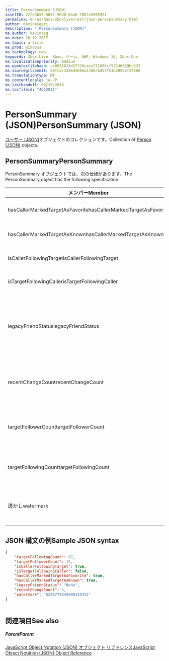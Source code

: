 ```yaml
---
title: PersonSummary (JSON)
assetID: 22fedb5f-5602-98d8-04a6-786fe3905921
permalink: en-us/docs/xboxlive/rest/json-personsummary.html
author: KevinAsgari
description: " PersonSummary (JSON)"
ms.author: kevinasg
ms.date: 20-12-2017
ms.topic: article
ms.prod: windows
ms.technology: uwp
keywords: Xbox Live, Xbox, ゲーム, UWP, Windows 10, Xbox One
ms.localizationpriority: medium
ms.openlocfilehash: cb093f624d27f28cace771896cf52146059bc332
ms.sourcegitcommit: 68fcac3288d5698a13dbcbd57f51b30592f24860
ms.translationtype: MT
ms.contentlocale: ja-JP
ms.lasthandoff: 09/19/2018
ms.locfileid: "4052811"
---
```

# <a name="personsummary-json"></a><span data-ttu-id="e211d-104">PersonSummary (JSON)</span><span class="sxs-lookup"><span data-stu-id="e211d-104">PersonSummary (JSON)</span></span>
<span data-ttu-id="e211d-105">[ユーザー (JSON)](json-person.md)オブジェクトのコレクションです。</span><span class="sxs-lookup"><span data-stu-id="e211d-105">Collection of [Person (JSON)](json-person.md) objects.</span></span> 
<a id="ID4ER"></a>

 
## <a name="personsummary"></a><span data-ttu-id="e211d-106">PersonSummary</span><span class="sxs-lookup"><span data-stu-id="e211d-106">PersonSummary</span></span>
 
<span data-ttu-id="e211d-107">PersonSummary オブジェクトでは、次の仕様があります。</span><span class="sxs-lookup"><span data-stu-id="e211d-107">The PersonSummary object has the following specification.</span></span>
 
| <span data-ttu-id="e211d-108">メンバー</span><span class="sxs-lookup"><span data-stu-id="e211d-108">Member</span></span>| <span data-ttu-id="e211d-109">種類</span><span class="sxs-lookup"><span data-stu-id="e211d-109">Type</span></span>| <span data-ttu-id="e211d-110">説明</span><span class="sxs-lookup"><span data-stu-id="e211d-110">Description</span></span>| 
| --- | --- | --- | 
| <span data-ttu-id="e211d-111">hasCallerMarkedTargetAsFavorite</span><span class="sxs-lookup"><span data-stu-id="e211d-111">hasCallerMarkedTargetAsFavorite</span></span>| <span data-ttu-id="e211d-112">ブール値</span><span class="sxs-lookup"><span data-stu-id="e211d-112">Boolean value</span></span>| <span data-ttu-id="e211d-113">かどうか、呼び出し元は、お気に入りとしてターゲットをマークします。</span><span class="sxs-lookup"><span data-stu-id="e211d-113">Whether the caller has marked the target as a favorite.</span></span> <span data-ttu-id="e211d-114">値の例: true</span><span class="sxs-lookup"><span data-stu-id="e211d-114">Example values: true</span></span>| 
| <span data-ttu-id="e211d-115">hasCallerMarkedTargetAsKnown</span><span class="sxs-lookup"><span data-stu-id="e211d-115">hasCallerMarkedTargetAsKnown</span></span>| <span data-ttu-id="e211d-116">ブール値</span><span class="sxs-lookup"><span data-stu-id="e211d-116">Boolean value</span></span>| <span data-ttu-id="e211d-117">かどうか、呼び出し元がターゲット済みとしてマーク呼ばれます。</span><span class="sxs-lookup"><span data-stu-id="e211d-117">Whether the caller has marked the target as known.</span></span> <span data-ttu-id="e211d-118">値の例: true</span><span class="sxs-lookup"><span data-stu-id="e211d-118">Example values: true</span></span>| 
| <span data-ttu-id="e211d-119">isCallerFollowingTarget</span><span class="sxs-lookup"><span data-stu-id="e211d-119">isCallerFollowingTarget</span></span>| <span data-ttu-id="e211d-120">ブール値</span><span class="sxs-lookup"><span data-stu-id="e211d-120">Boolean value</span></span>| <span data-ttu-id="e211d-121">かどうか、呼び出し元が、ターゲットをフォローします。</span><span class="sxs-lookup"><span data-stu-id="e211d-121">Whether the caller is following the target.</span></span> <span data-ttu-id="e211d-122">値の例: true</span><span class="sxs-lookup"><span data-stu-id="e211d-122">Example values: true</span></span>| 
| <span data-ttu-id="e211d-123">isTargetFollowingCaller</span><span class="sxs-lookup"><span data-stu-id="e211d-123">isTargetFollowingCaller</span></span>| <span data-ttu-id="e211d-124">ブール値</span><span class="sxs-lookup"><span data-stu-id="e211d-124">Boolean value</span></span>| <span data-ttu-id="e211d-125">かどうか、ターゲットでは、呼び出し元がフォローします。</span><span class="sxs-lookup"><span data-stu-id="e211d-125">Whether the target is following the caller.</span></span> <span data-ttu-id="e211d-126">値の例: true</span><span class="sxs-lookup"><span data-stu-id="e211d-126">Example values: true</span></span>| 
| <span data-ttu-id="e211d-127">legacyFriendStatus</span><span class="sxs-lookup"><span data-stu-id="e211d-127">legacyFriendStatus</span></span>| <span data-ttu-id="e211d-128">string</span><span class="sxs-lookup"><span data-stu-id="e211d-128">string</span></span>| <span data-ttu-id="e211d-129">従来のフレンドのように、呼び出し元のターゲット状態です。</span><span class="sxs-lookup"><span data-stu-id="e211d-129">Legacy friend status of the target as seen by the caller.</span></span> <span data-ttu-id="e211d-130">"None"、"MutuallyAccepted"、"OutgoingRequest"または"IncomingRequest"をすることができます。</span><span class="sxs-lookup"><span data-stu-id="e211d-130">Can be "None", "MutuallyAccepted", "OutgoingRequest", or "IncomingRequest".</span></span> <span data-ttu-id="e211d-131">値の例:"MutuallyAccepted"</span><span class="sxs-lookup"><span data-stu-id="e211d-131">Example values: "MutuallyAccepted"</span></span>| 
| <span data-ttu-id="e211d-132">recentChangeCount</span><span class="sxs-lookup"><span data-stu-id="e211d-132">recentChangeCount</span></span>| <span data-ttu-id="e211d-133">32 ビット符号なし整数</span><span class="sxs-lookup"><span data-stu-id="e211d-133">32-bit unsigned integer</span></span>| <span data-ttu-id="e211d-134">省略可能。</span><span class="sxs-lookup"><span data-stu-id="e211d-134">Optional.</span></span> <span data-ttu-id="e211d-135">ターゲットのソーシャル グラフの最新の変更の数です。</span><span class="sxs-lookup"><span data-stu-id="e211d-135">Number of recent changes in the target's social graph.</span></span> <span data-ttu-id="e211d-136">この値は、ユーザーが、独自の概要を表示するときにのみ存在します。</span><span class="sxs-lookup"><span data-stu-id="e211d-136">This value will only exist when a user is viewing their own summary.</span></span> <span data-ttu-id="e211d-137">値の例: 5</span><span class="sxs-lookup"><span data-stu-id="e211d-137">Example values: 5</span></span>| 
| <span data-ttu-id="e211d-138">targetFollowerCount</span><span class="sxs-lookup"><span data-stu-id="e211d-138">targetFollowerCount</span></span>| <span data-ttu-id="e211d-139">> 32 ビット符号なし整数</span><span class="sxs-lookup"><span data-stu-id="e211d-139">>32-bit unsigned integer</span></span>| <span data-ttu-id="e211d-140">次のターゲットはユーザーの数です。</span><span class="sxs-lookup"><span data-stu-id="e211d-140">Number of People that are following the target.</span></span> <span data-ttu-id="e211d-141">値の例: 1308</span><span class="sxs-lookup"><span data-stu-id="e211d-141">Example values: 1308</span></span>| 
| <span data-ttu-id="e211d-142">targetFollowingCount</span><span class="sxs-lookup"><span data-stu-id="e211d-142">targetFollowingCount</span></span>| <span data-ttu-id="e211d-143">32 ビット符号なし整数</span><span class="sxs-lookup"><span data-stu-id="e211d-143">32-bit unsigned integer</span></span>| <span data-ttu-id="e211d-144">ターゲットが次のユーザーの数です。</span><span class="sxs-lookup"><span data-stu-id="e211d-144">Number of People that the target is following.</span></span> <span data-ttu-id="e211d-145">値の例: 112</span><span class="sxs-lookup"><span data-stu-id="e211d-145">Example values: 112</span></span>| 
| <span data-ttu-id="e211d-146">透かし</span><span class="sxs-lookup"><span data-stu-id="e211d-146">watermark</span></span>| <span data-ttu-id="e211d-147">string</span><span class="sxs-lookup"><span data-stu-id="e211d-147">string</span></span>| <span data-ttu-id="e211d-148">省略可能。</span><span class="sxs-lookup"><span data-stu-id="e211d-148">Optional.</span></span> <span data-ttu-id="e211d-149">ターゲットの最新の変更透かし</span><span class="sxs-lookup"><span data-stu-id="e211d-149">Recent change watermark for the target.</span></span> <span data-ttu-id="e211d-150">この値は、ユーザーが、独自の概要を表示するときにのみ存在します。</span><span class="sxs-lookup"><span data-stu-id="e211d-150">This value will only exist when a user is viewing their own summary.</span></span> <span data-ttu-id="e211d-151">値の例: 5</span><span class="sxs-lookup"><span data-stu-id="e211d-151">Example values: 5</span></span>| 
  
<a id="ID4E4D"></a>

 
## <a name="sample-json-syntax"></a><span data-ttu-id="e211d-152">JSON 構文の例</span><span class="sxs-lookup"><span data-stu-id="e211d-152">Sample JSON syntax</span></span>
 

```json
{
    "targetFollowingCount": 87,
    "targetFollowerCount": 19,
    "isCallerFollowingTarget": true,
    "isTargetFollowingCaller": false,
    "hasCallerMarkedTargetAsFavorite": true,
    "hasCallerMarkedTargetAsKnown": true,
    "legacyFriendStatus": "None",
    "recentChangeCount": 5,
    "watermark": "5246775845000319351"
}
    
```

  
<a id="ID4EGE"></a>

 
## <a name="see-also"></a><span data-ttu-id="e211d-153">関連項目</span><span class="sxs-lookup"><span data-stu-id="e211d-153">See also</span></span>
 
<a id="ID4EIE"></a>

 
##### <a name="parent"></a><span data-ttu-id="e211d-154">Parent</span><span class="sxs-lookup"><span data-stu-id="e211d-154">Parent</span></span> 

[<span data-ttu-id="e211d-155">JavaScript Object Notation (JSON) オブジェクト リファレンス</span><span class="sxs-lookup"><span data-stu-id="e211d-155">JavaScript Object Notation (JSON) Object Reference</span></span>](atoc-xboxlivews-reference-json.md)

   